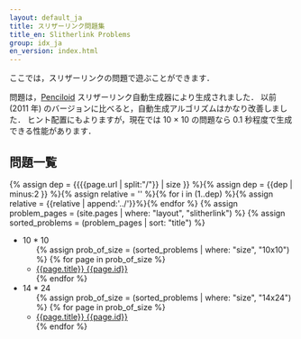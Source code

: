 ```yaml
---
layout: default_ja
title: スリザーリンク問題集
title_en: Slitherlink Problems
group: idx_ja
en_version: index.html
---
```

ここでは，スリザーリンクの問題で遊ぶことができます．

問題は，[Penciloid](https://github.com/semiexp/penciloid) スリザーリンク自動生成器により生成されました．
以前 (2011 年) のバージョンに比べると，自動生成アルゴリズムはかなり改善しました．
ヒント配置にもよりますが，現在では 10 × 10 の問題なら 0.1 秒程度で生成できる性能があります．

## 問題一覧
{% assign dep = {{{{page.url | split:"/"}} | size }} %}{% assign dep = {{dep | minus:2 }} %}{% assign relative = '' %}{% for i in (1..dep) %}{% assign relative = {{relative | append:'../'}}%}{% endfor %}
{% assign problem_pages = (site.pages | where: "layout", "slitherlink") %}
{% assign sorted_problems = (problem_pages | sort: "title") %}
<ul>
<li>10 * 10<ul>
{% assign prob_of_size = (sorted_problems | where: "size", "10x10") %}
{% for page in prob_of_size %}
<li><a href="{{relative}}{{ page.url | replace_first:'/',''}}">{{page.title}} {{page.id}}</a></li>
{% endfor %}
</ul>
<li>14 * 24<ul>
{% assign prob_of_size = (sorted_problems | where: "size", "14x24") %}
{% for page in prob_of_size %}
<li><a href="{{relative}}{{ page.url | replace_first:'/',''}}">{{page.title}} {{page.id}}</a></li>
{% endfor %}
</ul>
</ul>

